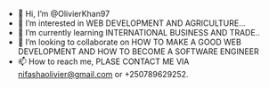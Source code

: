 - 👋 Hi, I’m @OlivierKhan97
- 👀 I’m interested in WEB DEVELOPMENT AND AGRICULTURE...
- 🌱 I’m currently learning INTERNATIONAL BUSINESS AND TRADE..
- 💞️ I’m looking to collaborate on HOW TO MAKE A GOOD WEB DEVELOPMENT AND HOW TO BECOME A SOFTWARE ENGINEER
- 📫 How to reach me, PLASE CONTACT ME VIA nifashaolivier@gmail.com or +250789629252.

<!---
OlivierKhan97/OlivierKhan97 is a ✨ special ✨ repository because its `README.md` (this file) appears on your GitHub profile.
You can click the Preview link to take a look at your changes.
--->
